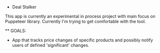 * Deal Stalker

This app is currently an experimental in process project with main focus on Puppeteer library.
Currently I'm trying to get comfortable with the tool.

** GOALS:
- App that tracks price changes of specific products and possibly notify users of defined 'significant' changes.